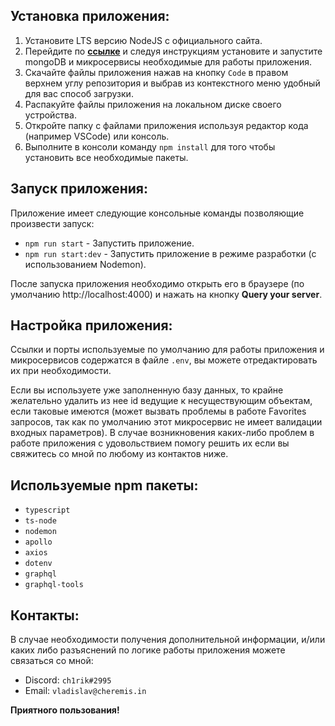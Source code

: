 ## Установка приложения:

1. Установите LTS версию NodeJS с официального сайта.
2. Перейдите по **[ссылке](https://github.com/rolling-scopes-school/node-graphql-service)** и следуя инструкциям установите и запустите mongoDB и микросервисы необходимые для работы приложения.
3. Скачайте файлы приложения нажав на кнопку `Code` в правом верхнем углу репозитория и выбрав из контекстного меню удобный для вас способ загрузки.
4. Распакуйте файлы приложения на локальном диске своего устройства.
5. Откройте папку с файлами приложения используя редактор кода (например VSCode) или консоль.
6. Выполните в консоли команду `npm install` для того чтобы установить все необходимые пакеты.

## Запуск приложения:

Приложение имеет следующие консольные команды позволяющие произвести запуск:

- `npm run start` - Запустить приложение.
- `npm run start:dev` - Запустить приложение в режиме разработки (с использованием Nodemon).

После запуска приложения необходимо открыть его в браузере (по умолчанию http://localhost:4000) и нажать на кнопку **Query your server**.

## Настройка приложения:

Ссылки и порты используемые по умолчанию для работы приложения и микросервисов содержатся в файле `.env`, вы можете отредактировать их при необходимости.

Если вы используете уже заполненную базу данных, то крайне желательно удалить из нее id ведущие к несуществующим объектам, если таковые имеются (может вызвать проблемы в работе Favorites запросов, так как по умолчанию этот микросервис не имеет валидации входных параметров). В случае возникновения каких-либо проблем в работе приложения с удовольствием помогу решить их если вы свяжитесь со мной по любому из контактов ниже.

## Используемые npm пакеты:

- `typescript`
- `ts-node`
- `nodemon`
- `apollo`
- `axios`
- `dotenv`
- `graphql`
- `graphql-tools`

## Контакты:

В случае необходимости получения дополнительной информации, и/или каких либо разъяснений по логике работы приложения можете связаться со мной:

- Discord: `ch1rik#2995`
- Email: `vladislav@cheremis.in`

**Приятного пользования!**
